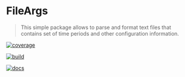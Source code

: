 # FileArgs

> This simple package allows to parse and format text files that contains set of time periods and other configuration information.

[![coverage](https://coveralls.io/repos/github/parro-it/fileargs/badge.svg?branch=master)](https://coveralls.io/github/parro-it/vs?branch=master)

[![build](https://github.com/parro-it/fileargs/actions/workflows/go.yml/badge.svg)](https://github.com/parro-it/fileargs/actions/workflows/go.yml)

[![docs](https://pkg.go.dev/badge/github.com/parro-it/fileargs.svg)](https://pkg.go.dev/github.com/parro-it/fileargs)
